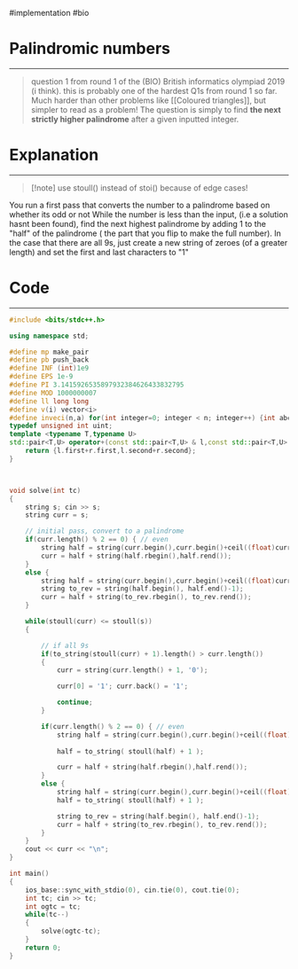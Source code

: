 #implementation 
#bio
# Palindromic numbers
---
> question 1 from round 1 of the (BIO) British informatics olympiad 2019 (i think). this is probably one of the hardest Q1s from round 1 so far. Much harder than other problems like [[Coloured triangles]], but simpler to read as a problem!
> The question is simply to find **the next strictly higher palindrome** after a given inputted integer.


# Explanation
---
> [!note] use stoull() instead of stoi() because of edge cases!

You run a first pass that converts the number to a palindrome based on whether its odd or not
While the number is less than the input, (i.e a solution hasnt been found), find the next highest palindrome by adding 1 to the "half" of the palindrome ( the part that you flip to make the full number). 
In the case that there are all 9s, just create a new string of zeroes (of a greater length) and set the first and last characters to "1"

# Code
---

```cpp
#include <bits/stdc++.h>

using namespace std;

#define mp make_pair
#define pb push_back
#define INF (int)1e9
#define EPS 1e-9
#define PI 3.1415926535897932384626433832795
#define MOD 1000000007
#define ll long long
#define v(i) vector<i>
#define inveci(n,a) for(int integer=0; integer < n; integer++) {int abc123; cin >> abc123; a.pb(abc123);}A
typedef unsigned int uint;
template <typename T,typename U>                                                   
std::pair<T,U> operator+(const std::pair<T,U> & l,const std::pair<T,U> & r) {   
    return {l.first+r.first,l.second+r.second};                                    
}



void solve(int tc)
{
	string s; cin >> s;
	string curr = s;

	// initial pass, convert to a palindrome
	if(curr.length() % 2 == 0) { // even
		string half = string(curr.begin(),curr.begin()+ceil((float)curr.length()/2.0));
		curr = half + string(half.rbegin(),half.rend());
	}
	else {
		string half = string(curr.begin(),curr.begin()+ceil((float)curr.length()/2.0));
		string to_rev = string(half.begin(), half.end()-1);
		curr = half + string(to_rev.rbegin(), to_rev.rend());
	}

	while(stoull(curr) <= stoull(s))
	{

		// if all 9s 
		if(to_string(stoull(curr) + 1).length() > curr.length())
		{
			curr = string(curr.length() + 1, '0');

			curr[0] = '1'; curr.back() = '1';

			continue;
		}

		if(curr.length() % 2 == 0) { // even
			string half = string(curr.begin(),curr.begin()+ceil((float)curr.length()/2.0));
			
			half = to_string( stoull(half) + 1 );

			curr = half + string(half.rbegin(),half.rend());
		}
		else {
			string half = string(curr.begin(),curr.begin()+ceil((float)curr.length()/2.0));
			half = to_string( stoull(half) + 1 );

			string to_rev = string(half.begin(), half.end()-1);
			curr = half + string(to_rev.rbegin(), to_rev.rend());
		}
	}
	cout << curr << "\n";
}

int main()
{
    ios_base::sync_with_stdio(0), cin.tie(0), cout.tie(0);
    int tc; cin >> tc;
    int ogtc = tc;
    while(tc--)
    {
        solve(ogtc-tc);
    }
    return 0;
}
```